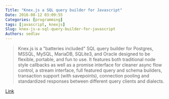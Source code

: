 ```yaml
---
Title: "Knex.js a SQL query builder for Javascript"
Date: 2016-08-12 03:09:55
Categories: [programming]
tags: [javascript, knexjs]
Slug: knex-js-a-sql-query-builder-for-javascript
Authors: sedlav
---
```


> Knex.js is a "batteries included" SQL query builder for Postgres, MSSQL, MySQL, MariaDB, SQLite3, and Oracle designed to be flexible, portable, and fun to use. It features both traditional node style callbacks as well as a promise interface for cleaner async flow control, a stream interface, full featured query and schema builders, transaction support (with savepoints), connection pooling and standardized responses between different query clients and dialects.

[Link](http://knexjs.org/)
